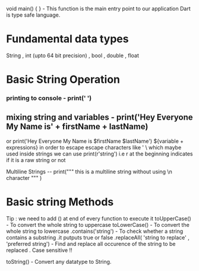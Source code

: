 void main() { }  - This function is the main entry point to our application
Dart is type safe language.

# Fundamental data types
String , int (upto 64 bit precision)  , bool , double , float

# Basic String Operation
 ### printing to console  - print(' ')
 ## mixing string and variables - print('Hey Everyone My Name is' + firstName + lastName)
 or print('Hey Everyone My Name is  $firstName  $lastName')
 ${variable + expressions}
in order to escape escape characters  like \' \\ which maybe used inside strings  we can use print(r'string')
i.e r at the beginning indicates if it is a raw string or not

Multiline Strings -- print(""" this is
a multiline string
without using \n character """ )

# Basic string Methods
Tip :  we need to add () at end of every function to execute it
toUpperCase() - To convert the whole string to uppercase
toLowerCase() - To convert the whole string to lowercase
.contains('string')  - To check whether a string contains a substring .it putputs true or false
.replaceAll( 'string to replace' , 'preferred string') - Find and replace all occurence of the string to be replaced . Case sensitive !!

toString() - Convert any datatype to String.


